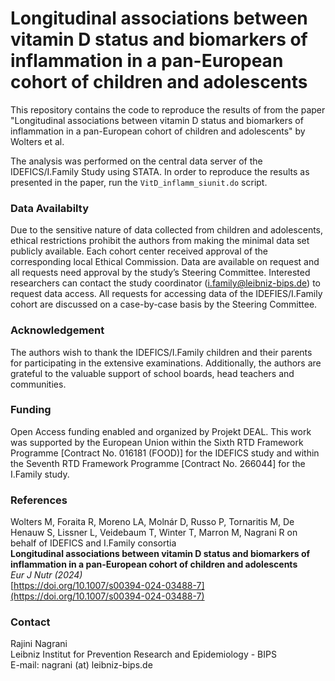 # Longitudinal associations between vitamin D status and biomarkers of inflammation in a pan-European cohort of children and adolescents
This repository contains the code to reproduce the results of from the paper "Longitudinal associations between vitamin D status and biomarkers of inflammation in a pan-European cohort of children and adolescents" by Wolters et al.

The analysis was performed on the central data server of the IDEFICS/I.Family Study using STATA. In order to reproduce the results as presented in the paper, run the `VitD_inflamm_siunit.do` script.

### Data Availabilty
Due to the sensitive nature of data collected from children and adolescents, ethical restrictions prohibit the authors from making the minimal data set publicly available. Each cohort center received approval of the corresponding local Ethical Commission. Data are available on request and all requests need approval by the study’s Steering Committee. Interested researchers can contact the study coordinator (i.family@leibniz-bips.de) to request data access. All requests for accessing data of the IDEFIES/I.Family cohort are discussed on a case-by-case basis by the Steering Committee.

### Acknowledgement
The authors wish to thank the IDEFICS/I.Family children and their parents for participating in the extensive examinations. Additionally, the authors are grateful to the valuable support of school boards, head teachers and communities.

### Funding
Open Access funding enabled and organized by Projekt DEAL. This work was supported by the European Union within the Sixth RTD Framework Programme [Contract No. 016181 (FOOD)] for the IDEFICS study and within the Seventh RTD Framework Programme [Contract No. 266044] for the I.Family study.

### References
Wolters M, Foraita R, Moreno LA, Molnár D, Russo P, Tornaritis M, De Henauw S, Lissner L, Veidebaum T, Winter T, Marron M, Nagrani R on behalf of IDEFICS and I.Family consortia <br>
**Longitudinal associations between vitamin D status and biomarkers of inflammation in a pan-European cohort of children and adolescents**<br> 
_Eur J Nutr (2024)_ <br> 
[https://doi.org/10.1007/s00394-024-03488-7](https://doi.org/10.1007/s00394-024-03488-7)

### Contact
Rajini Nagrani <br> 
Leibniz Institut for Prevention Research and Epidemiology - BIPS <br> 
E-mail: nagrani (at) leibniz-bips.de

